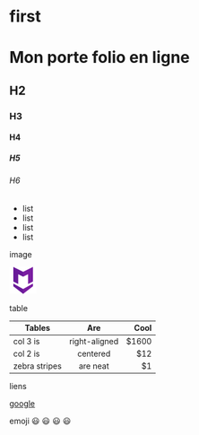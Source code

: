 # first
# Mon porte folio en ligne
## H2
### H3
#### H4
##### H5
###### H6

* list
* list 
* list 
* list 

image

![alt text](https://github.com/adam-p/markdown-here/raw/master/src/common/images/icon48.png "Logo Title Text 1")

table


| Tables        | Are           | Cool  |
| ------------- |:-------------:| -----:|
| col 3 is      | right-aligned | $1600 |
| col 2 is      | centered      |   $12 |
| zebra stripes | are neat      |    $1 |

liens

[google](https://www.google.com)

emoji
:smiley: :smiley: :smiley: :smiley:
